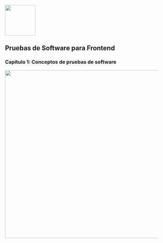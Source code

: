 <img src="https://res.cloudinary.com/boolean-spa/image/upload/v1591158800/logo_vayedu.svg" width=100> 

## Pruebas de Software para Frontend

### Capítulo 1: Conceptos de pruebas de software

<img src="https://res.cloudinary.com/boolean-spa/image/upload/v1592493810/frontend-testing_tf3juf.jpg" width=552 align="center"> 